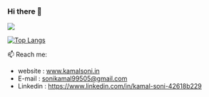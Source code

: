 ### Hi there 👋

![](https://github-readme-stats.vercel.app/api?username=kamalsoni000)

[![Top Langs](https://github-readme-stats.vercel.app/api/top-langs/?username=kamalsoni000&layout=compact)](https://github.com/kamalsoni000/github-readme-stats)

<!--
**kamalsoni000/kamalsoni000** is a ✨ _special_ ✨ repository because its `README.md` (this file) appears on your GitHub profile.

Here are some ideas to get you started:

- 🔭 I’m currently working on ...
- 🌱 I’m currently learning ...
- 👯 I’m looking to collaborate on ...
- 🤔 I’m looking for help with ...
- 💬 Ask me about ...
- 📫 How to reach me: ...
- 😄 Pronouns: ...
- ⚡ Fun fact: ...
-->
📫 Reach me:
- website : www.kamalsoni.in
- E-mail : sonikamal99505@gmail.com
- Linkedin : https://www.linkedin.com/in/kamal-soni-42618b229
